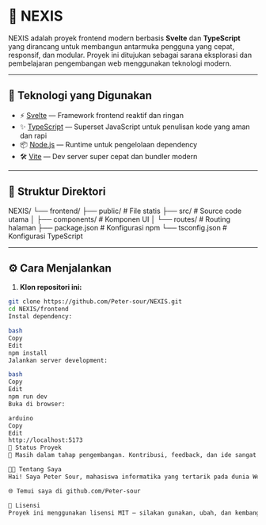 # 🚀 NEXIS

NEXIS adalah proyek frontend modern berbasis **Svelte** dan **TypeScript** yang dirancang untuk membangun antarmuka pengguna yang cepat, responsif, dan modular. Proyek ini ditujukan sebagai sarana eksplorasi dan pembelajaran pengembangan web menggunakan teknologi modern.

---

## 🧰 Teknologi yang Digunakan

- ⚡ [Svelte](https://svelte.dev/) — Framework frontend reaktif dan ringan
- ✨ [TypeScript](https://www.typescriptlang.org/) — Superset JavaScript untuk penulisan kode yang aman dan rapi
- 📦 [Node.js](https://nodejs.org/) — Runtime untuk pengelolaan dependency
- 🛠️ [Vite](https://vitejs.dev/) — Dev server super cepat dan bundler modern

---

## 📂 Struktur Direktori

NEXIS/
└── frontend/
├── public/ # File statis
├── src/ # Source code utama
│ ├── components/ # Komponen UI
│ └── routes/ # Routing halaman
├── package.json # Konfigurasi npm
└── tsconfig.json # Konfigurasi TypeScript

---

## ⚙️ Cara Menjalankan

1. **Klon repositori ini:**

```bash
git clone https://github.com/Peter-sour/NEXIS.git
cd NEXIS/frontend
Instal dependency:

bash
Copy
Edit
npm install
Jalankan server development:

bash
Copy
Edit
npm run dev
Buka di browser:

arduino
Copy
Edit
http://localhost:5173
📌 Status Proyek
🔧 Masih dalam tahap pengembangan. Kontribusi, feedback, dan ide sangat terbuka!

🧑‍💻 Tentang Saya
Hai! Saya Peter Sour, mahasiswa informatika yang tertarik pada dunia Web Development, AI, dan Cybersecurity. NEXIS adalah salah satu proyek eksplorasi saya di dunia frontend modern.

🌐 Temui saya di github.com/Peter-sour

📄 Lisensi
Proyek ini menggunakan lisensi MIT – silakan gunakan, ubah, dan kembangkan dengan bebas.
